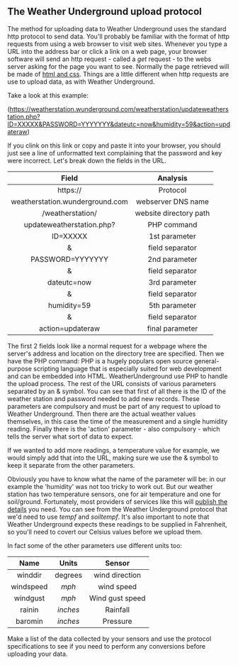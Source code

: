 ## The Weather Underground upload protocol

The method for uploading data to Weather Underground uses the standard http protocol to send data. You'll probably be familiar with the format of http requests from using a web browser to visit web sites. Whenever you type a URL into the address bar  or click a link on a web page, your browser software will send an http request - called a *get* request -  to the webs server asking for the page you want to see. Normally the page retrieved will be made of [html and css](https://www.raspberrypi.org/learning/coder-html-css-lessons/).  Things are a little different when http requests are use to upload data, as with Weather Underground.

Take a look at this example:

(https://weatherstation.wunderground.com/weatherstation/updateweatherstation.php?ID=XXXXX&PASSWORD=YYYYYYY&dateutc=now&humidity=59&action=updateraw)

If you clink on this link or copy and paste it into your browser, you should just see a line of unformatted text complaining that the password and key were incorrect. Let's break down the fields in the URL.

| Field | Analysis |
|:-------:|:----------:|
| https:// | Protocol |
| weatherstation.wunderground.com | webserver DNS name |
| /weatherstation/ | website directory path |
| updateweatherstation.php? | PHP command |
| ID=XXXXX| 1st parameter |
| & | field separator |
| PASSWORD=YYYYYYY | 2nd parameter |
| & | field separator |
| dateutc=now | 3rd parameter |
| & | field separator |
| humidity=59 | 5th parameter |
| & | field separator |
| action=updateraw | final parameter |


The first 2 fields look like a normal request for a webpage where the server's address and location on the directory tree are specified. Then we have the PHP command: PHP is a hugely populars open source general-purpose scripting language that is especially suited for web development and can be embedded into HTML. WeatherUnderground use PHP to handle the upload process. The rest of the URL consists of various parameters separated by an & symbol. You can see that first of all there is the ID of the weather station and password needed to add new records. These parameters are compulsory and must be part of any request to upload to Weather Underground.  Then there are the actual weather values themselves, in this case the time of the measurement and a single humidity reading. Finally there is the 'action' parameter - also compulsory -  which tells the server what sort of data to expect.

If we wanted to add more readings, a temperature value for example, we would simply add that into the URL, making sure we use the & symbol to keep it separate from the other parameters.

Obviously you have to know what the name of the parameter will be: in our example the 'humidity' was not too tricky to work out. But our weather station has two temperature sensors, one for air temperature and one for soil/ground. Fortunately, most providers of services like this will [publish the details](http://wiki.wunderground.com/index.php/PWS_-_Upload_Protocol) you need. You can see from the Weather Underground protocol that we'd need to use *tempf* and *soiltempf*. It's also important to note that  Weather Underground expects these readings to be supplied in Fahrenheit, so you'll need to covert our Celsius values before we upload them.

In fact some of the other parameters use different units too:

|Name|Units|Sensor|
|:-----:|:----:|:------:|
|winddir| degrees| wind direction|
|windspeed|*mph*| wind speed|
|windgust|*mph*| Wind gust speed|
|rainin| *inches*| Rainfall|
|baromin| *inches*| Pressure|

Make a list of the data collected by your sensors and use the protocol specifications to see if you need to perform any conversions before uploading your data.
